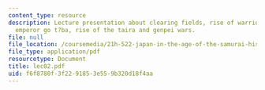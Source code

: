 ```yaml
---
content_type: resource
description: Lecture presentation about clearing fields, rise of warrior (bushi),  bushidan,
  emperor go t?ba, rise of the taira and genpei wars.
file: null
file_location: /coursemedia/21h-522-japan-in-the-age-of-the-samurai-history-and-film-fall-2006/f6f8780f3f2291853e559b320d18f4aa_lec02.pdf
file_type: application/pdf
resourcetype: Document
title: lec02.pdf
uid: f6f8780f-3f22-9185-3e55-9b320d18f4aa
---
```


